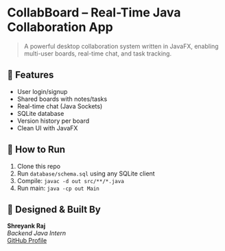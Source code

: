 # CollabBoard – Real-Time Java Collaboration App

> A powerful desktop collaboration system written in JavaFX, enabling multi-user boards, real-time chat, and task tracking.

## 🔧 Features
- User login/signup
- Shared boards with notes/tasks
- Real-time chat (Java Sockets)
- SQLite database
- Version history per board
- Clean UI with JavaFX

## 🚀 How to Run
1. Clone this repo
2. Run `database/schema.sql` using any SQLite client
3. Compile: `javac -d out src/**/*.java`
4. Run main: `java -cp out Main`

## 🧠 Designed & Built By
**Shreyank Raj**  
_Backend Java Intern_  
[GitHub Profile](https://github.com/SHREYANK-RAJ)
